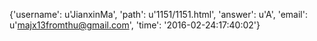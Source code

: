 {'username': u'JianxinMa', 'path': u'1151/1151.html', 'answer': u'A', 'email': u'majx13fromthu@gmail.com', 'time': '2016-02-24:17:40:02'}